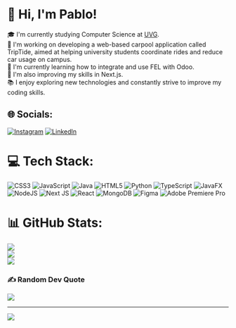 # 👋 Hi, I'm Pablo!
🎓 I'm currently studying Computer Science at [UVG](https://www.uvg.edu.gt).<br>💼 I'm working on developing a web-based carpool application called TripTide, aimed at helping university students coordinate rides and reduce car usage on campus.<br>🌱 I'm currently learning how to integrate and use FEL with Odoo.<br>🚀 I'm also improving my skills in Next.js.<br>📚 I enjoy exploring new technologies and constantly strive to improve my coding skills.


## 🌐 Socials:
[![Instagram](https://img.shields.io/badge/Instagram-%23E4405F.svg?logo=Instagram&logoColor=white)](https://instagram.com/pablo044_._) [![LinkedIn](https://img.shields.io/badge/LinkedIn-%230077B5.svg?logo=linkedin&logoColor=white)](https://linkedin.com/in/pablo-vásquez-a29182282) 

# 💻 Tech Stack:
![CSS3](https://img.shields.io/badge/css3-%231572B6.svg?style=for-the-badge&logo=css3&logoColor=white) ![JavaScript](https://img.shields.io/badge/javascript-%23323330.svg?style=for-the-badge&logo=javascript&logoColor=%23F7DF1E) ![Java](https://img.shields.io/badge/java-%23ED8B00.svg?style=for-the-badge&logo=openjdk&logoColor=white) ![HTML5](https://img.shields.io/badge/html5-%23E34F26.svg?style=for-the-badge&logo=html5&logoColor=white) ![Python](https://img.shields.io/badge/python-3670A0?style=for-the-badge&logo=python&logoColor=ffdd54) ![TypeScript](https://img.shields.io/badge/typescript-%23007ACC.svg?style=for-the-badge&logo=typescript&logoColor=white) ![JavaFX](https://img.shields.io/badge/javafx-%23FF0000.svg?style=for-the-badge&logo=javafx&logoColor=white) ![NodeJS](https://img.shields.io/badge/node.js-6DA55F?style=for-the-badge&logo=node.js&logoColor=white) ![Next JS](https://img.shields.io/badge/Next-black?style=for-the-badge&logo=next.js&logoColor=white) ![React](https://img.shields.io/badge/react-%2320232a.svg?style=for-the-badge&logo=react&logoColor=%2361DAFB) ![MongoDB](https://img.shields.io/badge/MongoDB-%234ea94b.svg?style=for-the-badge&logo=mongodb&logoColor=white) ![Figma](https://img.shields.io/badge/figma-%23F24E1E.svg?style=for-the-badge&logo=figma&logoColor=white) ![Adobe Premiere Pro](https://img.shields.io/badge/Adobe%20Premiere%20Pro-9999FF.svg?style=for-the-badge&logo=Adobe%20Premiere%20Pro&logoColor=white)
# 📊 GitHub Stats:
![](https://github-readme-stats.vercel.app/api?username=PabloVS044&theme=dark&hide_border=false&include_all_commits=true&count_private=true)<br/>
![](https://github-readme-streak-stats.herokuapp.com/?user=PabloVS044&theme=dark&hide_border=false)<br/>
![](https://github-readme-stats.vercel.app/api/top-langs/?username=PabloVS044&theme=dark&hide_border=false&include_all_commits=true&count_private=true&layout=compact)

### ✍️ Random Dev Quote
![](https://quotes-github-readme.vercel.app/api?type=horizontal&theme=dark)

---
[![](https://visitcount.itsvg.in/api?id=PabloVS044&icon=0&color=3)](https://visitcount.itsvg.in)

<!-- Proudly created with GPRM ( https://gprm.itsvg.in ) -->
